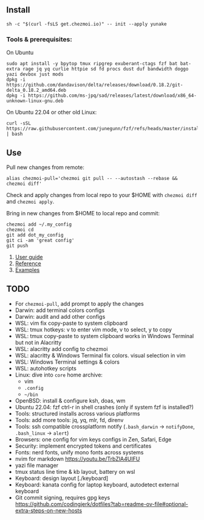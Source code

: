 ## Install

```shell
sh -c "$(curl -fsLS get.chezmoi.io)" -- init --apply yunake
```

### Tools & prerequisites:

On Ubuntu
```shell
sudo apt install -y bpytop tmux ripgrep exuberant-ctags fzf bat bat-extra rage jq yq curlie httpie sd fd procs dust duf bandwidth doggo yazi devbox just mods
dpkg -i https://github.com/dandavison/delta/releases/download/0.18.2/git-delta_0.18.2_amd64.deb
dpkg -i https://github.com/ms-jpq/sad/releases/latest/download/x86_64-unknown-linux-gnu.deb
```

On Ubuntu 22.04 or other old Linux:
```shell
curl -sSL https://raw.githubusercontent.com/junegunn/fzf/refs/heads/master/install | bash
```

## Use

Pull new changes from remote:
```shell
alias chezmoi-pull='chezmoi git pull -- --autostash --rebase && chezmoi diff'
```

Check and apply changes from local repo to your $HOME with `chezmoi diff` and `chezmoi apply`.

Bring in new changes from $HOME to local repo and commit:
```shell
chezmoi add ~/.my_config
chezmoi cd
git add dot_my_config
git ci -am 'great config'
git push
```

1. [User guide](https://www.chezmoi.io/user-guide/command-overview/)
2. [Reference](https://www.chezmoi.io/reference/)
3. [Examples](https://www.chezmoi.io/links/dotfile-repos/)

## TODO
- For `chezmoi-pull`, add prompt to apply the changes
- Darwin: add terminal colors configs
- Darwin: audit and add other configs
- WSL: vim fix copy-paste to system clipboard
- WSL: tmux hotkeys: v to enter vim mode, v to select, y to copy
- WSL: tmux copy-paste to system clipboard works in Windows Terminal but not in Alacritty
- WSL: alacritty add config to chezmoi
- WSL: alacritty & Windows Terminal fix colors. visual selection in vim
- WSL: Windows Terminal settings & colors
- WSL: autohotkey scripts
- Linux: dive into `core` home archive:
    - vim
    - `.config`
    - `~/bin`
- OpenBSD: install & configure ksh, doas, wm
- Ubuntu 22.04: fzf ctrl-r in shell crashes (only if system fzf is installed?)
- Tools: structured installs across various platforms
- Tools: add more tools: jq, yq, mlr, fd, direnv
- Tools: ssh compatible crossplatform notify (`.bash_darwin` -> `notifyDone`, `.bash_linux` -> `alert`)
- Browsers: one config for vim keys configs in Zen, Safari, Edge
- Security: implement encrypted tokens and certificates
- Fonts: nerd fonts, unify mono fonts across systems
- nvim for markdown https://youtu.be/TrbZlA4UIFU
- yazi file manager
- tmux status line time & kb layout, battery on wsl
- Keyboard: design layout [./keyboard]
- Keyboard: kanata config for laptop keyboard, autodetect external keyboard
- Git commit signing, requires gpg keys https://github.com/codingjerk/dotfiles?tab=readme-ov-file#optional-extra-steps-on-new-hosts
